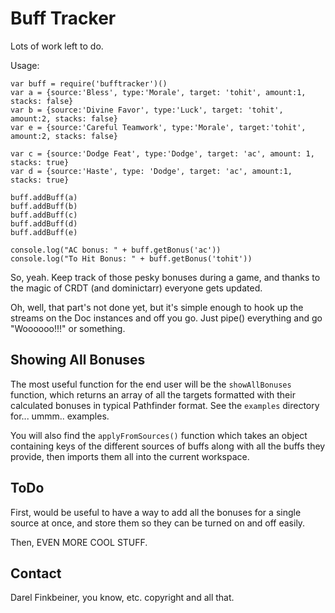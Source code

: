 Buff Tracker
============
Lots of work left to do.

Usage:

    var buff = require('bufftracker')()
    var a = {source:'Bless', type:'Morale', target: 'tohit', amount:1, stacks: false}
    var b = {source:'Divine Favor', type:'Luck', target: 'tohit', amount:2, stacks: false}
    var e = {source:'Careful Teamwork', type:'Morale', target:'tohit', amount:2, stacks: false}
    
    var c = {source:'Dodge Feat', type:'Dodge', target: 'ac', amount: 1, stacks: true}
    var d = {source:'Haste', type: 'Dodge', target: 'ac', amount:1, stacks: true}
    
    buff.addBuff(a)
    buff.addBuff(b)
    buff.addBuff(c)
    buff.addBuff(d)
    buff.addBuff(e)
    
    console.log("AC bonus: " + buff.getBonus('ac'))
    console.log("To Hit Bonus: " + buff.getBonus('tohit'))
  
So, yeah. Keep track of those pesky bonuses during a game, and thanks to the magic of
CRDT (and dominictarr) everyone gets updated.

Oh, well, that part's not done yet, but it's simple enough to hook up the streams on the
Doc instances and off you go. Just pipe() everything and go "Woooooo!!!" or something.

Showing All Bonuses
-------------------
The most useful function for the end user will be the `showAllBonuses` function, which
returns an array of all the targets formatted with their calculated bonuses in typical
Pathfinder format. See the `examples` directory for... ummm.. examples.

You will also find the `applyFromSources()` function which takes an object containing
keys of the different sources of buffs along with all the buffs they provide, then
imports them all into the current workspace.

ToDo
----

First, would be useful to have a way to add all the bonuses for a single source at once,
and store them so they can be turned on and off easily.

Then, EVEN MORE COOL STUFF.

Contact
-------
Darel Finkbeiner, you know, etc. copyright and all that.
